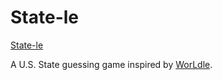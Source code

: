 # State-le

[State-le](https://tkansa.github.io/)

A U.S. State guessing game inspired by [WorLdle](https://worldle.teuteuf.fr/).

